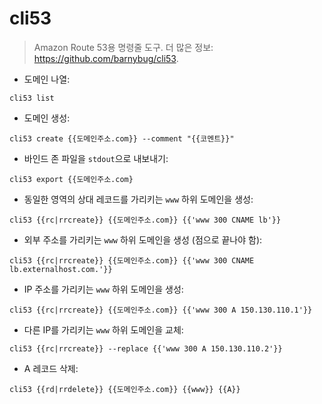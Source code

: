 # cli53

> Amazon Route 53용 명령줄 도구.
> 더 많은 정보: <https://github.com/barnybug/cli53>.

- 도메인 나열:

`cli53 list`

- 도메인 생성:

`cli53 create {{도메인주소.com}} --comment "{{코멘트}}"`

- 바인드 존 파일을 `stdout`으로 내보내기:

`cli53 export {{도메인주소.com}`

- 동일한 영역의 상대 레코드를 가리키는 `www` 하위 도메인을 생성:

`cli53 {{rc|rrcreate}} {{도메인주소.com}} {{'www 300 CNAME lb'}}`

- 외부 주소를 가리키는 `www` 하위 도메인을 생성 (점으로 끝나야 함):

`cli53 {{rc|rrcreate}} {{도메인주소.com}} {{'www 300 CNAME lb.externalhost.com.'}}`

- IP 주소를 가리키는 `www` 하위 도메인을 생성:

`cli53 {{rc|rrcreate}} {{도메인주소.com}} {{'www 300 A 150.130.110.1'}}`

- 다른 IP를 가리키는 `www` 하위 도메인을 교체:

`cli53 {{rc|rrcreate}} --replace {{'www 300 A 150.130.110.2'}}`

- A 레코드 삭제:

`cli53 {{rd|rrdelete}} {{도메인주소.com}} {{www}} {{A}}`
